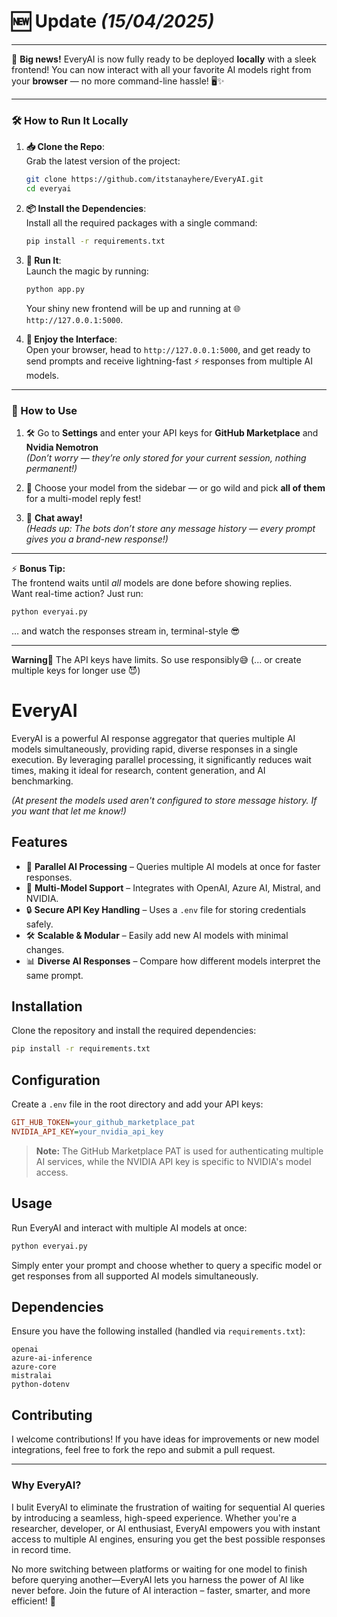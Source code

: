 # 🆕 Update _(15/04/2025)_
---

🎉 **Big news!** EveryAI is now fully ready to be deployed **locally** with a sleek frontend! You can now interact with all your favorite AI models right from your **browser** — no more command-line hassle! 🖥️✨

---

### 🛠️ How to Run It Locally

1. **📥 Clone the Repo**:  
   Grab the latest version of the project:
   ```bash
   git clone https://github.com/itstanayhere/EveryAI.git
   cd everyai
   ```

2. **📦 Install the Dependencies**:  
   Install all the required packages with a single command:
   ```bash
   pip install -r requirements.txt
   ```

3. **🚀 Run It**:  
   Launch the magic by running:
   ```bash
   python app.py
   ```
   Your shiny new frontend will be up and running at 🌐 `http://127.0.0.1:5000`.

4. **🎨 Enjoy the Interface**:  
   Open your browser, head to `http://127.0.0.1:5000`, and get ready to send prompts and receive lightning-fast ⚡ responses from multiple AI models.

---

### 🧭 How to Use

1. 🛠 Go to **Settings** and enter your API keys for **GitHub Marketplace** and **Nvidia Nemotron**  
   _(Don’t worry — they’re only stored for your current session, nothing permanent!)_

2. 🤖 Choose your model from the sidebar — or go wild and pick **all of them** for a multi-model reply fest!

3. 💬 **Chat away!**  
   _(Heads up: The bots don’t store any message history — every prompt gives you a brand-new response!)_

---

⚡ **Bonus Tip:**  
The frontend waits until *all* models are done before showing replies.  
Want real-time action? Just run:
```bash
python everyai.py
```
… and watch the responses stream in, terminal-style 😎

---

**Warning🛑**
The API keys have limits. So use responsibly😅 (... or create multiple keys for longer use 😈)

# EveryAI

EveryAI is a powerful AI response aggregator that queries multiple AI models simultaneously, providing rapid, diverse responses in a single execution. By leveraging parallel processing, it significantly reduces wait times, making it ideal for research, content generation, and AI benchmarking. 

_(At present the models used aren't configured to store message history. If you want that let me know!)_

## Features
- 🚀 **Parallel AI Processing** – Queries multiple AI models at once for faster responses.
- 🤖 **Multi-Model Support** – Integrates with OpenAI, Azure AI, Mistral, and NVIDIA.
- 🔒 **Secure API Key Handling** – Uses a `.env` file for storing credentials safely.
- 🛠 **Scalable & Modular** – Easily add new AI models with minimal changes.
- 📊 **Diverse AI Responses** – Compare how different models interpret the same prompt.

## Installation
Clone the repository and install the required dependencies:
```bash
pip install -r requirements.txt
```

## Configuration
Create a `.env` file in the root directory and add your API keys:
```ini
GIT_HUB_TOKEN=your_github_marketplace_pat
NVIDIA_API_KEY=your_nvidia_api_key
```
> **Note:** The GitHub Marketplace PAT is used for authenticating multiple AI services, while the NVIDIA API key is specific to NVIDIA's model access.

## Usage
Run EveryAI and interact with multiple AI models at once:
```bash
python everyai.py
```
Simply enter your prompt and choose whether to query a specific model or get responses from all supported AI models simultaneously.

## Dependencies
Ensure you have the following installed (handled via `requirements.txt`):
```
openai
azure-ai-inference
azure-core
mistralai
python-dotenv
```

## Contributing
I welcome contributions! If you have ideas for improvements or new model integrations, feel free to fork the repo and submit a pull request.

---
### Why EveryAI?
I bulit EveryAI to eliminate the frustration of waiting for sequential AI queries by introducing a seamless, high-speed experience. Whether you're a researcher, developer, or AI enthusiast, EveryAI empowers you with instant access to multiple AI engines, ensuring you get the best possible responses in record time.

No more switching between platforms or waiting for one model to finish before querying another—EveryAI lets you harness the power of AI like never before. Join the future of AI interaction – faster, smarter, and more efficient! 🚀
